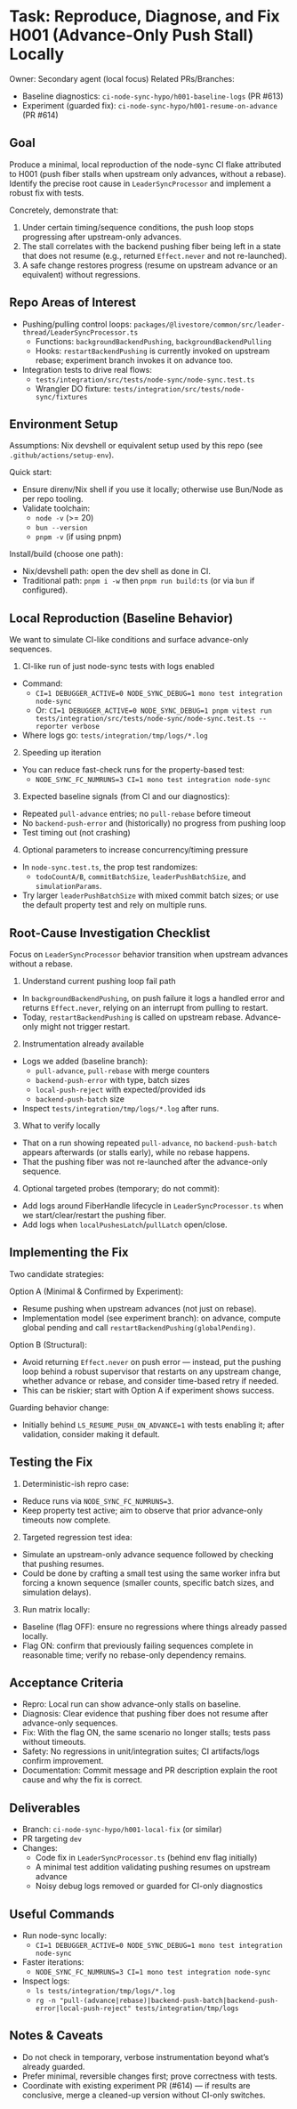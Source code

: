 # Task: Reproduce, Diagnose, and Fix H001 (Advance-Only Push Stall) Locally

Owner: Secondary agent (local focus)
Related PRs/Branches:
- Baseline diagnostics: `ci-node-sync-hypo/h001-baseline-logs` (PR #613)
- Experiment (guarded fix): `ci-node-sync-hypo/h001-resume-on-advance` (PR #614)

## Goal
Produce a minimal, local reproduction of the node-sync CI flake attributed to H001 (push fiber stalls when upstream only advances, without a rebase). Identify the precise root cause in `LeaderSyncProcessor` and implement a robust fix with tests.

Concretely, demonstrate that:
1) Under certain timing/sequence conditions, the push loop stops progressing after upstream-only advances.
2) The stall correlates with the backend pushing fiber being left in a state that does not resume (e.g., returned `Effect.never` and not re-launched).
3) A safe change restores progress (resume on upstream advance or an equivalent) without regressions.

## Repo Areas of Interest
- Pushing/pulling control loops: `packages/@livestore/common/src/leader-thread/LeaderSyncProcessor.ts`
  - Functions: `backgroundBackendPushing`, `backgroundBackendPulling`
  - Hooks: `restartBackendPushing` is currently invoked on upstream rebase; experiment branch invokes it on advance too.
- Integration tests to drive real flows:
  - `tests/integration/src/tests/node-sync/node-sync.test.ts`
  - Wrangler DO fixture: `tests/integration/src/tests/node-sync/fixtures`

## Environment Setup
Assumptions: Nix devshell or equivalent setup used by this repo (see `.github/actions/setup-env`).

Quick start:
- Ensure direnv/Nix shell if you use it locally; otherwise use Bun/Node as per repo tooling.
- Validate toolchain:
  - `node -v` (>= 20)
  - `bun --version`
  - `pnpm -v` (if using pnpm)

Install/build (choose one path):
- Nix/devshell path: open the dev shell as done in CI.
- Traditional path: `pnpm i -w` then `pnpm run build:ts` (or via `bun` if configured).

## Local Reproduction (Baseline Behavior)
We want to simulate CI-like conditions and surface advance-only sequences.

1) CI-like run of just node-sync tests with logs enabled
- Command:
  - `CI=1 DEBUGGER_ACTIVE=0 NODE_SYNC_DEBUG=1 mono test integration node-sync`
  - Or: `CI=1 DEBUGGER_ACTIVE=0 NODE_SYNC_DEBUG=1 pnpm vitest run tests/integration/src/tests/node-sync/node-sync.test.ts --reporter verbose`
- Where logs go: `tests/integration/tmp/logs/*.log`

2) Speeding up iteration
- You can reduce fast-check runs for the property-based test:
  - `NODE_SYNC_FC_NUMRUNS=3 CI=1 mono test integration node-sync`

3) Expected baseline signals (from CI and our diagnostics):
- Repeated `pull-advance` entries; no `pull-rebase` before timeout
- No `backend-push-error` and (historically) no progress from pushing loop
- Test timing out (not crashing)

4) Optional parameters to increase concurrency/timing pressure
- In `node-sync.test.ts`, the prop test randomizes:
  - `todoCountA/B`, `commitBatchSize`, `leaderPushBatchSize`, and `simulationParams`.
- Try larger `leaderPushBatchSize` with mixed commit batch sizes; or use the default property test and rely on multiple runs.

## Root-Cause Investigation Checklist
Focus on `LeaderSyncProcessor` behavior transition when upstream advances without a rebase.

1) Understand current pushing loop fail path
- In `backgroundBackendPushing`, on push failure it logs a handled error and returns `Effect.never`, relying on an interrupt from pulling to restart.
- Today, `restartBackendPushing` is called on upstream rebase. Advance-only might not trigger restart.

2) Instrumentation already available
- Logs we added (baseline branch):
  - `pull-advance`, `pull-rebase` with merge counters
  - `backend-push-error` with type, batch sizes
  - `local-push-reject` with expected/provided ids
  - `backend-push-batch` size
- Inspect `tests/integration/tmp/logs/*.log` after runs.

3) What to verify locally
- That on a run showing repeated `pull-advance`, no `backend-push-batch` appears afterwards (or stalls early), while no rebase happens.
- That the pushing fiber was not re-launched after the advance-only sequence.

4) Optional targeted probes (temporary; do not commit):
- Add logs around FiberHandle lifecycle in `LeaderSyncProcessor.ts` when we start/clear/restart the pushing fiber.
- Add logs when `localPushesLatch`/`pullLatch` open/close.

## Implementing the Fix
Two candidate strategies:

Option A (Minimal & Confirmed by Experiment):
- Resume pushing when upstream advances (not just on rebase).
- Implementation model (see experiment branch): on advance, compute global pending and call `restartBackendPushing(globalPending)`.

Option B (Structural):
- Avoid returning `Effect.never` on push error — instead, put the pushing loop behind a robust supervisor that restarts on any upstream change, whether advance or rebase, and consider time-based retry if needed.
- This can be riskier; start with Option A if experiment shows success.

Guarding behavior change:
- Initially behind `LS_RESUME_PUSH_ON_ADVANCE=1` with tests enabling it; after validation, consider making it default.

## Testing the Fix
1) Deterministic-ish repro case:
- Reduce runs via `NODE_SYNC_FC_NUMRUNS=3`.
- Keep property test active; aim to observe that prior advance-only timeouts now complete.

2) Targeted regression test idea:
- Simulate an upstream-only advance sequence followed by checking that pushing resumes.
- Could be done by crafting a small test using the same worker infra but forcing a known sequence (smaller counts, specific batch sizes, and simulation delays).

3) Run matrix locally:
- Baseline (flag OFF): ensure no regressions where things already passed locally.
- Flag ON: confirm that previously failing sequences complete in reasonable time; verify no rebase-only dependency remains.

## Acceptance Criteria
- Repro: Local run can show advance-only stalls on baseline.
- Diagnosis: Clear evidence that pushing fiber does not resume after advance-only sequences.
- Fix: With the flag ON, the same scenario no longer stalls; tests pass without timeouts.
- Safety: No regressions in unit/integration suites; CI artifacts/logs confirm improvement.
- Documentation: Commit message and PR description explain the root cause and why the fix is correct.

## Deliverables
- Branch: `ci-node-sync-hypo/h001-local-fix` (or similar)
- PR targeting `dev`
- Changes:
  - Code fix in `LeaderSyncProcessor.ts` (behind env flag initially)
  - A minimal test addition validating pushing resumes on upstream advance
  - Noisy debug logs removed or guarded for CI-only diagnostics

## Useful Commands
- Run node-sync locally:
  - `CI=1 DEBUGGER_ACTIVE=0 NODE_SYNC_DEBUG=1 mono test integration node-sync`
- Faster iterations:
  - `NODE_SYNC_FC_NUMRUNS=3 CI=1 mono test integration node-sync`
- Inspect logs:
  - `ls tests/integration/tmp/logs/*.log`
  - `rg -n "pull-(advance|rebase)|backend-push-batch|backend-push-error|local-push-reject" tests/integration/tmp/logs`

## Notes & Caveats
- Do not check in temporary, verbose instrumentation beyond what’s already guarded.
- Prefer minimal, reversible changes first; prove correctness with tests.
- Coordinate with existing experiment PR (#614) — if results are conclusive, merge a cleaned-up version without CI-only switches.

